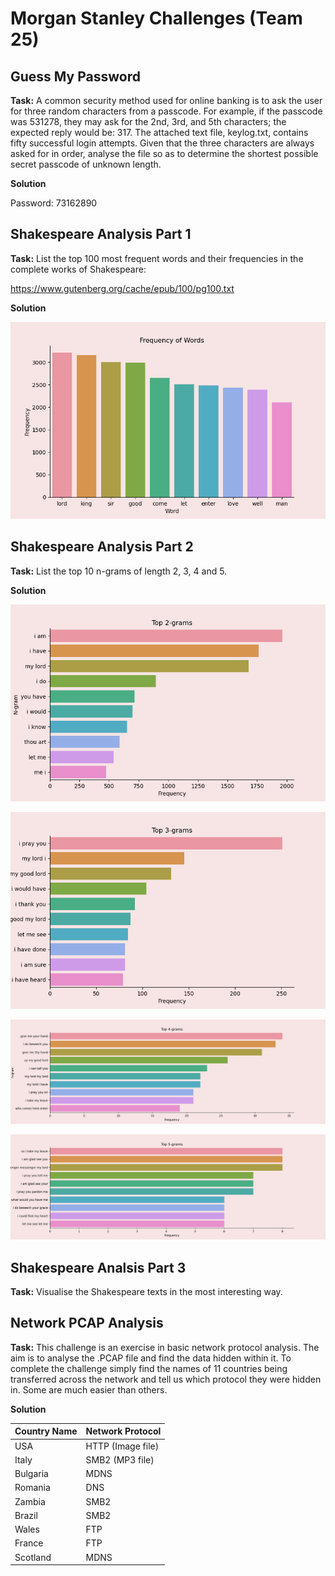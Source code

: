 # Morgan Stanley Challenges (Team 25)

## Guess My Password

**Task:** A common security method used for online banking is to ask the user for three random characters from a passcode. For example, if the passcode was 531278, they may ask for the 2nd, 3rd, and 5th characters; the expected reply would be: 317. The attached text file, keylog.txt, contains fifty successful login attempts. Given that the three characters are always asked for in order, analyse the file so as to determine the shortest possible secret passcode of unknown length.

**Solution**

Password: 73162890

## Shakespeare Analysis Part 1

**Task:** List the top 100 most frequent words and their frequencies in the complete works of Shakespeare:

https://www.gutenberg.org/cache/epub/100/pg100.txt

**Solution**

![](Figure_1.png)

## Shakespeare Analysis Part 2

**Task:** List the top 10 n-grams of length 2, 3, 4 and 5.

**Solution**

![](top_2_grams.png)

![](top_3_grams.png)

![](top_4_grams.png)

![](top_5_grams.png)

## Shakespeare Analsis Part 3

**Task:** Visualise the Shakespeare texts in the most interesting way.

## Network PCAP Analysis

**Task:** This challenge is an exercise in basic network protocol analysis. The aim is to analyse the .PCAP file and find the data hidden within it. To complete the challenge simply find the names of 11 countries being transferred across the network and tell us which protocol they were hidden in. Some are much easier than others.

**Solution**

|   Country Name   |   Network Protocol   |
|       ---        |         ---          |
|       USA        | HTTP (Image file)    |
|      Italy       | SMB2 (MP3 file)      |
|     Bulgaria     | MDNS                 |
|     Romania      | DNS                  |
|     Zambia       | SMB2                 |
|     Brazil       | SMB2                 |
|     Wales        | FTP                  |
|     France       | FTP                  |
|    Scotland      | MDNS                 |

